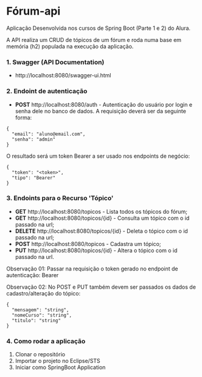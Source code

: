 # Fórum-api
Aplicação Desenvolvida nos cursos de Spring Boot (Parte 1 e 2) do Alura. 

A API realiza um CRUD de tópicos de um fórum e roda numa base em memória (h2) populada na execução da aplicação.

### 1. Swagger (API Documentation)
* http://localhost:8080/swagger-ui.html

### 2. Endoint de autenticação
* **POST** http://localhost:8080/auth - Autenticação do usuário por login e senha dele no banco de dados. A requisição deverá ser da seguinte forma:
```
{
  "email": "aluno@email.com",
  "senha": "admin"
}
```
O resultado será um token Bearer a ser usado nos endpoints de negócio:
```
{
  "token": "<token>",
  "tipo": "Bearer"
}
```


### 3. Endoints para o Recurso 'Tópico'
* **GET** http://localhost:8080/topicos - Lista todos os tópicos do fórum;
* **GET** http://localhost:8080/topicos/{id} - Consulta um tópico com o id passado na url;
* **DELETE** http://localhost:8080/topicos/{id} - Deleta o tópico com o id passado na url;
* **POST** http://localhost:8080/topicos - Cadastra um tópico;
* **PUT** http://localhost:8080/topicos/{id} - Altera o tópico com o id passado na url.

Observação 01: Passar na requisição o token gerado no endpoint de autenticação: Bearer <token>

Observação 02: No POST e PUT também devem ser passados os dados de cadastro/alteração do tópico:
```
{
  "mensagem": "string",
  "nomeCurso": "string",
  "titulo": "string"
}
```

### 4. Como rodar a aplicação
1. Clonar o repositório
2. Importar o projeto no Eclipse/STS
3. Iniciar como SpringBoot Application






